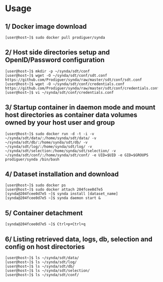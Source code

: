 Usage
===

 1/ Docker image download
---

```
[user@host~]$ sudo docker pull prodiguer/synda
```

2/ Host side directories setup and OpenID/Password configuration
---

```
[user@host~]$ mkdir -p ~/synda/sdt/conf
[user@host~]$ wget -O ~/synda/sdt/conf/sdt.conf https://github.com/Prodiguer/synda/raw/master/sdt/conf/sdt.conf
[user@host~]$ wget -O ~/synda/sdt/conf/credentials.conf https://github.com/Prodiguer/synda/raw/master/sdt/conf/credentials.conf
[user@host~]$ vi ~/synda/sdt/conf/credentials.conf
```

3/ Startup container in daemon mode and mount host directories as container data volumes owned by your host user and group
---

```
[user@host~]$ sudo docker run -d -t -i -v ~/synda/sdt/data/:/home/synda/sdt/data/ -v ~/synda/sdt/db/:/home/synda/sdt/db/ -v ~/synda/sdt/log/:/home/synda/sdt/log/ -v ~/synda/sdt/selection:/home/synda/sdt/selection/ -v ~/synda/sdt/conf/:/home/synda/sdt/conf/ -e UID=$UID -e GID=$GROUPS prodiguer/synda /bin/bash
```

4/ Dataset installation and download
---

```
[user@host~]$ sudo docker ps
[user@host~]$ sudo docker attach 204fcee0d7e5
[synda@204fcee0d7e5 ~]$ synda install [dataset_name]
[synda@204fcee0d7e5 ~]$ synda daemon start &
```

5/ Container detachment
---

```
[synda@204fcee0d7e5 ~]$ Ctrl+p+Ctrl+q
```

6/ Listing retrieved data, logs, db, selection and config on host directories
---

```
[user@host~]$ ls ~/synda/sdt/data/
[user@host~]$ ls ~/synda/sdt/log/
[user@host~]$ ls ~/synda/sdt/db/
[user@host~]$ ls ~/synda/sdt/selection/
[user@host~]$ ls ~/synda/sdt/conf/
```
